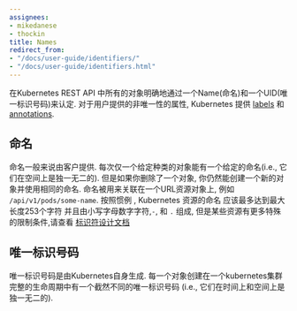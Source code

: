 ```yaml
---
assignees:
- mikedanese
- thockin
title: Names
redirect_from:
- "/docs/user-guide/identifiers/"
- "/docs/user-guide/identifiers.html"
---
```


<!--
All objects in the Kubernetes REST API are unambiguously identified by a Name and a UID.

For non-unique user-provided attributes, Kubernetes provides [labels](/docs/user-guide/labels) and [annotations](/docs/user-guide/annotations).
-->

在Kubernetes REST API 中所有的对象明确地通过一个Name(命名)和一个UID(唯一标识号码)来认定.
对于用户提供的非唯一性的属性, Kubernetes 提供 [labels](/docs/user-guide/labels) 和[annotations](/docs/user-guide/annotations).

<!--
## Names

Names are generally client-provided.  Only one object of a given kind can have a given name at a time (i.e., they are spatially unique).  But if you delete an object, you can make a new object with the same name.  Names are used to refer to an object in a resource URL, such as `/api/v1/pods/some-name`.   By convention, the names of Kubernetes resources should be up to maximum length of 253 characters and consist of lower case alphanumeric characters, `-`, and `.`, but certain resources have more specific restrictions.  See the [identifiers design doc](https://git.k8s.io/community/contributors/design-proposals/identifiers.md) for the precise syntax rules for names.
-->

## 命名

命名一般来说由客户提供. 每次仅一个给定种类的对象能有一个给定的命名(i.e., 它们在空间上是独一无二的). 但是如果你删除了一个对象, 你仍然能创建一个新的对象并使用相同的命名. 命名被用来关联在一个URL资源对象上,
例如 `/api/v1/pods/some-name`. 按照惯例 , Kubernetes 资源的命名 应该最多达到最大长度253个字符 并且由小写字母数字字符,`-`, 和 `.` 组成, 但是某些资源有更多特殊的限制条件,请查看
[标识符设计文档](https://git.k8s.io/community/contributors/design-proposals/identifiers.md) 

<!--
## UIDs

UID are generated by Kubernetes.  Every object created over the whole lifetime of a Kubernetes cluster has a distinct UID (i.e., they are spatially and temporally unique).
-->

## 唯一标识号码

唯一标识号码是由Kubernetes自身生成. 每一个对象创建在一个kubernetes集群完整的生命周期中有一个截然不同的唯一标识号码 (i.e., 它们在时间上和空间上是独一无二的).
